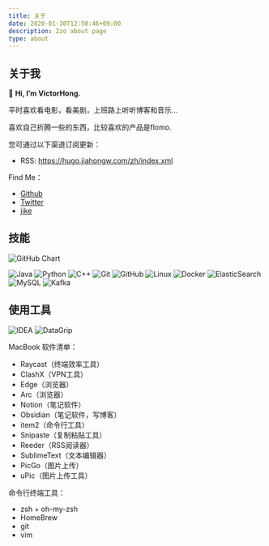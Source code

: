 ```yaml
---
title: 关于
date: 2020-01-30T12:50:46+09:00
description: Zzo about page
type: about
---
```



<style>
    .single__contents img {
        display: inline;
    }
</style>


## 关于我
👋 **Hi, I’m VictorHong.**

平时喜欢看电影，看美剧，上班路上听听博客和音乐...

喜欢自己折腾一些的东西，比较喜欢的产品是flomo.

您可通过以下渠道订阅更新：
- RSS: https://hugo.jiahongw.com/zh/index.xml

Find Me：
- [Github](https://github.com/redisread)
- [Twitter](https://twitter.com/Victor_jiahong)
- [jike](https://web.okjike.com/u/e991c442-72ff-4522-8559-d5dff7c541cf)



## 技能

<img alt="GitHub Chart" src="https://ghchart.rshah.org/redisread" >

</br>

![Java][shield_java] ![Python][shield_python] ![C++][shield_cpp] ![Git][shield_git] ![GitHub][shield_github] ![Linux][shield_linux] ![Docker][shield_docker] ![ElasticSearch][shield_es] ![MySQL][shield_mysql] ![Kafka][shield_kafka]



## 使用工具
![IDEA][IDEA] ![DataGrip][data_grip]

MacBook 软件清单：
- Raycast（终端效率工具）
- ClashX（VPN工具）
- Edge（浏览器）
- Arc（浏览器）
- Notion（笔记软件）
- Obsidian（笔记软件，写博客）
- item2（命令行工具）
- Snipaste（复制粘贴工具）
- Reeder（RSS阅读器）
- SublimeText（文本编辑器）
- PicGo（图片上传）
- uPic（图片上传工具）


命令行终端工具：
- zsh + oh-my-zsh
- HomeBrew
- git
- vim

<!-- Links -->
[blog]: https://redisread.github.io
[e-mail]: mailto:1427298692@qq.com
[github]: https://github.com/redisread

<!-- Shield Links -->
[shield_angular]: https://img.shields.io/badge/-Angular-DD0031?style=flat&logo=angular&logoColor=ffffff
[shield_c]: https://img.shields.io/badge/-C-A8B9CC?style=flat&logo=c&logoColor=ffffff
[shield_c-sharp]: https://img.shields.io/badge/-C%23-239120?style=flat&logo=c-sharp&logoColor=ffffff
[shield_cpp]: https://img.shields.io/badge/-C++-00599C?style=flat&logo=c%2B%2B&logoColor=ffffff
[shield_css3]: https://img.shields.io/badge/-CSS3-1572B6?style=flat&logo=css3&logoColor=ffffff
[shield_dart]: https://img.shields.io/badge/-Dart-0175C2?style=flat&logo=dart&logoColor=ffffff
[shield_docker]: https://img.shields.io/badge/-Docker-2496ED?style=flat&logo=docker&logoColor=ffffff
[shield_electron]: https://img.shields.io/badge/-Electron-47848F?style=flat&logo=electron&logoColor=ffffff
[shield_elixir]: https://img.shields.io/badge/-Elixir-4B275F?style=flat&logo=elixir&logoColor=ffffff
[shield_erlang]: https://img.shields.io/badge/-Erlang-A90533?style=flat&logo=erlang&logoColor=ffffff
[shield_flutter]: https://img.shields.io/badge/-Flutter-02569B?style=flat&logo=flutter&logoColor=ffffff
[shield_freebsd]: https://img.shields.io/badge/-FreeBSD-AB2B28?style=flat&logo=freebsd&logoColor=ffffff
[shield_gatsby]: https://img.shields.io/badge/-Gatsby-663399?style=flat&logo=gatsby&logoColor=ffffff
[shield_git]: http://img.shields.io/badge/-Git-F05032?style=flat&logo=git&logoColor=ffffff
[shield_github]: http://img.shields.io/badge/-GitHub-181717?style=flat&logo=github&logoColor=ffffff
[shield_go]: https://img.shields.io/badge/-Go-00ADD8?style=flat&logo=go&logoColor=ffffff
[shield_graphql]: https://img.shields.io/badge/-GraphQl-E10098?style=flat&logo=graphql&logoColor=ffffff
[shield_haskell]: https://img.shields.io/badge/-Haskell-5D4F85?style=flat&logo=haskell&logoColor=ffffff
[shield_html5]: https://img.shields.io/badge/-HTML5-E34F26?style=flat&logo=html5&logoColor=ffffff
[shield_hugo]: https://img.shields.io/badge/-Hugo-FF4088?style=flat&logo=hugo&logoColor=ffffff
[shield_java]: https://img.shields.io/badge/-Java-007396?style=flat&logo=java&logoColor=ffffff
[shield_javascript]: https://img.shields.io/badge/-JavaScript-F7DF1E?style=flat&logo=javascript&logoColor=000000
[shield_kotlin]: https://img.shields.io/badge/-Kotlin-0095D5?style=flat&logo=kotlin&logoColor=ffffff
[shield_kubernetes]: https://img.shields.io/badge/-Kubernetes-326CE5?style=flat&logo=kubernetes&logoColor=ffffff
[shield_linux]: https://img.shields.io/badge/-Linux-FCC624?style=flat&logo=linux&logoColor=000000
[shield_lua]: https://img.shields.io/badge/-Lua-2C2D72?style=flat&logo=lua&logoColor=ffffff
[shield_mongodb]: https://img.shields.io/badge/-MongoDB-47A248?style=flat&logo=mongodb&logoColor=ffffff
[shield_mysql]: https://img.shields.io/badge/-MySQL-4479A1?style=flat&logo=mysql&logoColor=ffffff
[shield_node-js]: https://img.shields.io/badge/-Node.js-339933?style=flat&logo=Node.js&logoColor=ffffff
[shield_openstack]: https://img.shields.io/badge/-OpenStack-ED1944?style=flat&logo=openstack&logoColor=ffffff
[shield_open-shift]: https://img.shields.io/badge/-Open%20Shift-EE0000?style=flat&logo=red-hat-open-shift&logoColor=ffffff
[shield_perl]: https://img.shields.io/badge/-Perl-39457E?style=flat&logo=perl&logoColor=ffffff
[shield_postgresql]: https://img.shields.io/badge/-PostgreSQL-336791?style=flat&logo=postgresql&logoColor=ffffff
[shield_python]: https://img.shields.io/badge/-Python-3776AB?style=flat&logo=python&logoColor=ffffff
[shield_qt]: https://img.shields.io/badge/-Qt-41CD52?style=flat&logo=qt&logoColor=ffffff
[shield_react]: https://img.shields.io/badge/-React-61DAFB?style=flat&logo=react&logoColor=000000
[shield_redis]: https://img.shields.io/badge/-Redis-DC382D?style=flat&logo=redis&logoColor=ffffff
[shield_ruby]: https://img.shields.io/badge/-Ruby-CC342D?style=flat&logo=ruby&logoColor=ffffff
[shield_rust]: https://img.shields.io/badge/-Rust-000000?style=flat&logo=rust&logoColor=ffffff
[shield_sass]: https://img.shields.io/badge/-Sass-CC6699?style=flat&logo=sass&logoColor=ffffff
[shield_scala]: https://img.shields.io/badge/-Scala-DC322F?style=flat&logo=scala&logoColor=ffffff
[shield_swift]: https://img.shields.io/badge/-Swift-FA7343?style=flat&logo=swift&logoColor=ffffff
[shield_typescript]: https://img.shields.io/badge/-TypeScript-3178C6?style=flat&logo=typescript&logoColor=ffffff
[shield_vs-code]: http://img.shields.io/badge/-VS%20Code-007ACC?style=flat&logo=visual%20studio%20code&logoColor=ffffff
[shield_vue-js]: https://img.shields.io/badge/-Vue.js-4FC08D?style=flat&logo=vue-js&logoColor=ffffff
[shield_es]: https://img.shields.io/badge/-Elasticsearch-green?style=flat&logo=Elasticsearch
[shield_mysql]: https://img.shields.io/badge/-MySQL-blue
[shield_kafka]: https://img.shields.io/badge/-Kafka-red?style=flat&logo=apachekafka


<!-- 工具 -->
[IDEA]: https://img.shields.io/badge/-IDEA-pink
[data_grip]: https://img.shields.io/badge/-DataGrip-blueviolet



